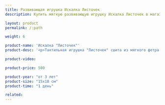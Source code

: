 ```yaml
---
title: Развивающая игрушка Искалка Листочек
description: Купить мягкую развивающую игрушку Искалка Листочек в магазине KiddyTrick

layout: product
permalink: /:path

weight: 6

product-name: 'Искалка "Листочек"'
product-desc: '<p>Тактильная игрушка "Листочек" сшита из мягкого фетра с наполнителем для игрушек. Гранулы и спрятанные в них пуговки и бусины помогут ребенку в развитии мелкой моторики. Фетровая ягодка крепиться к листочку шнуром. Веселая форма и яркий цвет порадуют ребенка, а сама игра станет отличным вариантом занять ребенка в путешествии.</p>'

product-video:

product-price: 500

product-year: "от 3 лет"
product-size: "15х18 см"
product-time: "1 день"

related:
---
```

	